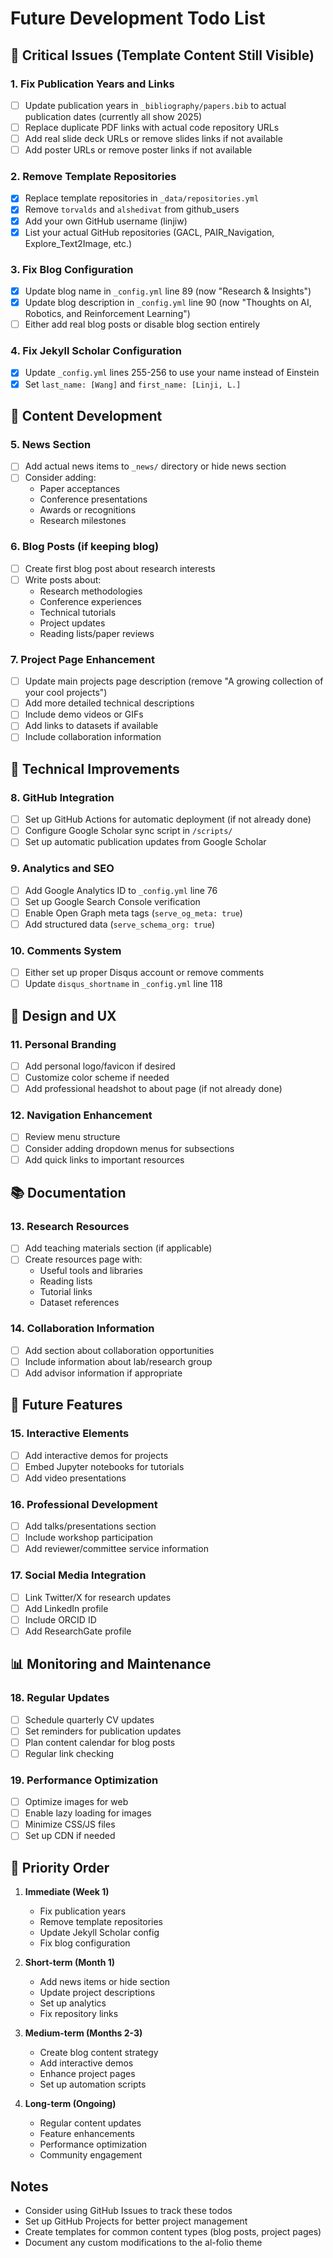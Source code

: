 # Future Development Todo List

## 🚨 Critical Issues (Template Content Still Visible)

### 1. Fix Publication Years and Links
- [ ] Update publication years in `_bibliography/papers.bib` to actual publication dates (currently all show 2025)
- [ ] Replace duplicate PDF links with actual code repository URLs
- [ ] Add real slide deck URLs or remove slides links if not available
- [ ] Add poster URLs or remove poster links if not available

### 2. Remove Template Repositories
- [x] Replace template repositories in `_data/repositories.yml`
- [x] Remove `torvalds` and `alshedivat` from github_users
- [x] Add your own GitHub username (linjiw)
- [x] List your actual GitHub repositories (GACL, PAIR_Navigation, Explore_Text2Image, etc.)

### 3. Fix Blog Configuration
- [x] Update blog name in `_config.yml` line 89 (now "Research & Insights")
- [x] Update blog description in `_config.yml` line 90 (now "Thoughts on AI, Robotics, and Reinforcement Learning")
- [ ] Either add real blog posts or disable blog section entirely

### 4. Fix Jekyll Scholar Configuration
- [x] Update `_config.yml` lines 255-256 to use your name instead of Einstein
- [x] Set `last_name: [Wang]` and `first_name: [Linji, L.]`

## 📝 Content Development

### 5. News Section
- [ ] Add actual news items to `_news/` directory or hide news section
- [ ] Consider adding:
  - Paper acceptances
  - Conference presentations
  - Awards or recognitions
  - Research milestones

### 6. Blog Posts (if keeping blog)
- [ ] Create first blog post about research interests
- [ ] Write posts about:
  - Research methodologies
  - Conference experiences
  - Technical tutorials
  - Project updates
  - Reading lists/paper reviews

### 7. Project Page Enhancement
- [ ] Update main projects page description (remove "A growing collection of your cool projects")
- [ ] Add more detailed technical descriptions
- [ ] Include demo videos or GIFs
- [ ] Add links to datasets if available
- [ ] Include collaboration information

## 🔧 Technical Improvements

### 8. GitHub Integration
- [ ] Set up GitHub Actions for automatic deployment (if not already done)
- [ ] Configure Google Scholar sync script in `/scripts/`
- [ ] Set up automatic publication updates from Google Scholar

### 9. Analytics and SEO
- [ ] Add Google Analytics ID to `_config.yml` line 76
- [ ] Set up Google Search Console verification
- [ ] Enable Open Graph meta tags (`serve_og_meta: true`)
- [ ] Add structured data (`serve_schema_org: true`)

### 10. Comments System
- [ ] Either set up proper Disqus account or remove comments
- [ ] Update `disqus_shortname` in `_config.yml` line 118

## 🎨 Design and UX

### 11. Personal Branding
- [ ] Add personal logo/favicon if desired
- [ ] Customize color scheme if needed
- [ ] Add professional headshot to about page (if not already done)

### 12. Navigation Enhancement
- [ ] Review menu structure
- [ ] Consider adding dropdown menus for subsections
- [ ] Add quick links to important resources

## 📚 Documentation

### 13. Research Resources
- [ ] Add teaching materials section (if applicable)
- [ ] Create resources page with:
  - Useful tools and libraries
  - Reading lists
  - Tutorial links
  - Dataset references

### 14. Collaboration Information
- [ ] Add section about collaboration opportunities
- [ ] Include information about lab/research group
- [ ] Add advisor information if appropriate

## 🚀 Future Features

### 15. Interactive Elements
- [ ] Add interactive demos for projects
- [ ] Embed Jupyter notebooks for tutorials
- [ ] Add video presentations

### 16. Professional Development
- [ ] Add talks/presentations section
- [ ] Include workshop participation
- [ ] Add reviewer/committee service information

### 17. Social Media Integration
- [ ] Link Twitter/X for research updates
- [ ] Add LinkedIn profile
- [ ] Include ORCID ID
- [ ] Add ResearchGate profile

## 📊 Monitoring and Maintenance

### 18. Regular Updates
- [ ] Schedule quarterly CV updates
- [ ] Set reminders for publication updates
- [ ] Plan content calendar for blog posts
- [ ] Regular link checking

### 19. Performance Optimization
- [ ] Optimize images for web
- [ ] Enable lazy loading for images
- [ ] Minimize CSS/JS files
- [ ] Set up CDN if needed

## 🎯 Priority Order

1. **Immediate (Week 1)**
   - Fix publication years
   - Remove template repositories
   - Update Jekyll Scholar config
   - Fix blog configuration

2. **Short-term (Month 1)**
   - Add news items or hide section
   - Update project descriptions
   - Set up analytics
   - Fix repository links

3. **Medium-term (Months 2-3)**
   - Create blog content strategy
   - Add interactive demos
   - Enhance project pages
   - Set up automation scripts

4. **Long-term (Ongoing)**
   - Regular content updates
   - Feature enhancements
   - Performance optimization
   - Community engagement

## Notes

- Consider using GitHub Issues to track these todos
- Set up GitHub Projects for better project management
- Create templates for common content types (blog posts, project pages)
- Document any custom modifications to the al-folio theme